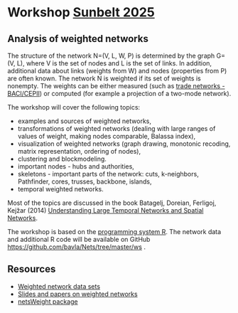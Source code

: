 # Workshop [Sunbelt 2025](https://www.insna.org/sunbelt-2025-workshops)

## Analysis of weighted networks 

The structure of the network N=(V, L, W, P) is determined by the graph G=(V, L), where V is the set of nodes and L is the set of links.
In addition, additional data about links (weights from W) and nodes (properties from P) are often known. The network N is weighted if its set of weights is nonempty. The weights can be either measured (such as [trade networks - BACI/CEPII](https://www.cepii.fr/CEPII/en/bdd_modele/bdd_modele_item.asp?id=37)) or computed (for example a projection of a two-mode network).

The workshop will cover the following topics:
  - examples and sources of weighted networks,
  - transformations of weighted networks (dealing with large ranges of values of weight, making nodes comparable, Balassa index),
  - visualization of weighted networks (graph drawing, monotonic recoding, matrix representation, ordering of nodes),
  - clustering and blockmodeling.
  - important nodes - hubs and authorities,
  - skeletons - important parts of the network: cuts, k-neighbors, Pathfinder, cores, trusses, backbone, islands,
  -  temporal weighted networks.

Most of the topics are discussed in the book Batagelj, Doreian, Ferligoj, Kejz̆ar (2014) [Understanding Large Temporal Networks and Spatial Networks](https://onlinelibrary.wiley.com/doi/book/10.1002/9781118915370).

The workshop is based on the [programming system R](https://cran.r-project.org/). The network data and additional R code will be available on GitHub
https://github.com/bavla/Nets/tree/master/ws .

## Resources

  - [Weighted network data sets](https://github.com/bavla/wNets/blob/main/Data/README.md)
  - [Slides and papers on weighted networks](https://github.com/bavla/wNets/blob/main/Docs/README.md)
  - [netsWeight package](https://github.com/bavla/Nets/tree/master/netsWeight)
